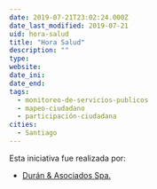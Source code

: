 ```yaml
---
date: 2019-07-21T23:02:24.000Z
date_last_modified: 2019-07-21
uid: hora-salud
title: "Hora Salud"
description: ""
type: 
website: 
date_ini: 
date_end: 
tags:
  - monitoreo-de-servicios-publicos
  - mapeo-ciudadano
  - participación-ciudadana
cities: 
  - Santiago
---
```


Esta iniciativa fue realizada por:

- [Durán & Asociados Spa.](/organizaciones/duran-asociados-spa)
